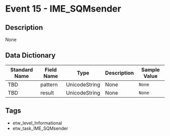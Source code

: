 # Event 15 - IME_SQMsender

## Description
None

## Data Dictionary
|Standard Name|Field Name|Type|Description|Sample Value|
|---|---|---|---|---|
|TBD|pattern|UnicodeString|None|`None`|
|TBD|result|UnicodeString|None|`None`|

## Tags
* etw_level_Informational
* etw_task_IME_SQMsender